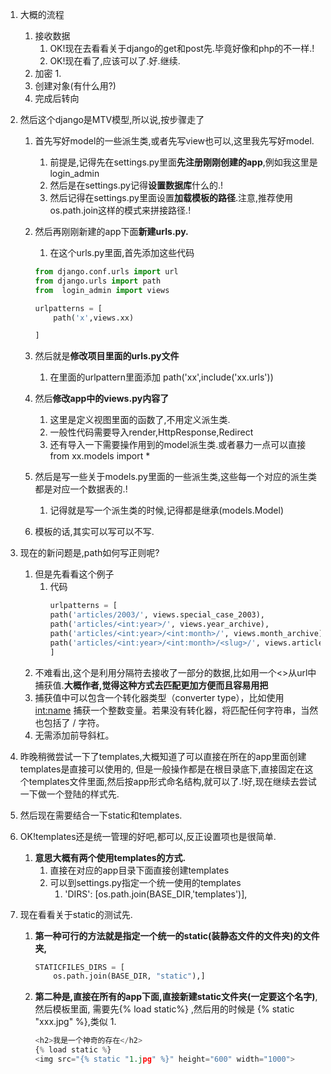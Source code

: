 1. 大概的流程
    1. 接收数据
        1. OK!现在去看看关于django的get和post先.毕竟好像和php的不一样.!
        2. OK!现在看了,应该可以了.好.继续.
    2. 加密
        1. 
    3. 创建对象(有什么用?)
    4. 完成后转向

2. 然后这个django是MTV模型,所以说,按步骤走了
    1. 首先写好model的一些派生类,或者先写view也可以,这里我先写好model.
        1. 前提是,记得先在settings.py里面**先注册刚刚创建的app**,例如我这里是login_admin
        2. 然后是在settings.py记得**设置数据库**什么的.!
        3. 然后记得在settings.py里面设置**加载模板的路径**.注意,推荐使用os.path.join这样的模式来拼接路径.!
    2. 然后再刚刚新建的app下面**新建urls.py.**
        1. 在这个urls.py里面,首先添加这些代码
        ```python
        from django.conf.urls import url
        from django.urls import path
        from  login_admin import views

        urlpatterns = [
            path('x',views.xx)

        ]
        ```
    3. 然后就是**修改项目里面的urls.py文件**
        1. 在里面的urlpattern里面添加
            path('xx',include('xx.urls'))
    
    4. 然后**修改app中的views.py内容了**
        1. 这里是定义视图里面的函数了,不用定义派生类.
        2. 一般性代码需要导入render,HttpResponse,Redirect
        3. 还有导入一下需要操作用到的model派生类.或者暴力一点可以直接from xx.models import *

    5. 然后是写一些关于models.py里面的一些派生类,这些每一个对应的派生类都是对应一个数据表的.!
        1. 记得就是写一个派生类的时候,记得都是继承(models.Model)

    6. 模板的话,其实可以写可以不写.
            
3. 现在的新问题是,path如何写正则呢?
    1. 但是先看看这个例子
        1. 代码
            ```python
            urlpatterns = [  
            path('articles/2003/', views.special_case_2003),  
            path('articles/<int:year>/', views.year_archive),  
            path('articles/<int:year>/<int:month>/', views.month_archive),  
            path('articles/<int:year>/<int:month>/<slug>/', views.article_detail),  
            ]  
            ```
    2. 不难看出,这个是利用分隔符去接收了一部分的数据,比如用一个<>从url中捕获值.**大概作者,觉得这种方式去匹配更加方便而且容易用把**
    3. 捕获值中可以包含一个转化器类型（converter type），比如使用 <int:name> 捕获一个整数变量。若果没有转化器，将匹配任何字符串，当然也包括了 / 字符。
    4. 无需添加前导斜杠。

4. 昨晚稍微尝试一下了templates,大概知道了可以直接在所在的app里面创建templates是直接可以使用的,
    但是一般操作都是在根目录底下,直接固定在这个templates文件里面,然后按app形式命名结构,就可以了.!好,现在继续去尝试一下做一个登陆的样式先.

5. 然后现在需要结合一下static和templates.
6. OK!templates还是统一管理的好吧,都可以,反正设置项也是很简单.
    1. **意思大概有两个使用templates的方式.**
        1. 直接在对应的app目录下面直接创建templates
        2. 可以到settings.py指定一个统一使用的templates
            1. 'DIRS': [os.path.join(BASE_DIR,'templates')],
7. 现在看看关于static的测试先.
    1. **第一种可行的方法就是指定一个统一的static(装静态文件的文件夹)的文件夹,**
        ```python
        STATICFILES_DIRS = [
            os.path.join(BASE_DIR, "static"),]
        ```
    2. **第二种是,直接在所有的app下面,直接新建static文件夹(一定要这个名字)**,然后模板里面,
        需要先{% load static%} ,然后用的时候是 {% static "xxx.jpg"   %},类似
        1. 
        ```python 
        <h2>我是一个神奇的存在</h2>
        {% load static %}
        <img src="{% static "1.jpg" %}" height="600" width="1000">
         ```